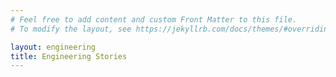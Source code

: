 ```yaml
---
# Feel free to add content and custom Front Matter to this file.
# To modify the layout, see https://jekyllrb.com/docs/themes/#overriding-theme-defaults

layout: engineering
title: Engineering Stories
---
```

